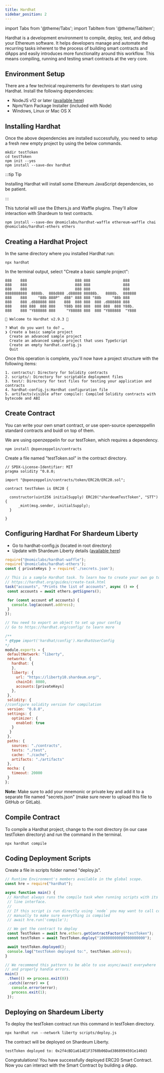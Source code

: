 ```yaml
---
title: Hardhat
sidebar_position: 2
---
```


import Tabs from '@theme/Tabs';
import TabItem from '@theme/TabItem';

Hardhat is a development environment to compile, deploy, test, and debug your Ethereum software. It helps developers manage and automate the recurring tasks inherent to the process of building smart contracts and dApps and easily introduces more functionality around this workflow. This means compiling, running and testing smart contracts at the very core.

## Environment Setup

There are a few technical requirements for developers to start using Hardhat. Install the following dependencies:

- NodeJS v12 or later ([available here](https://nodejs.org/en/))
- Npm/Yarn Package Installer (included with Node)
- Windows, Linux or Mac OS X

## Installing Hardhat

Once the above dependencies are installed successfully, you need to setup a fresh new empty project by using the below commands.

<Tabs>
  <TabItem value="shell" label="Shell" default>

```shell
mkdir testToken
cd testToken
npm init --yes
npm install --save-dev hardhat
```

  </TabItem>
</Tabs>

:::tip Tip

Installing Hardhat will install some Ethereum JavaScript dependencies, so be patient.

:::

This tutorial will use the Ethers.js and Waffle plugins. They'll allow interaction with Shardeum to test contracts.

<Tabs>
  <TabItem value="shell" label="Shell" default>

```shell
npm install --save-dev @nomiclabs/hardhat-waffle ethereum-waffle chai @nomiclabs/hardhat-ethers ethers
```

  </TabItem>
</Tabs>

## Creating a Hardhat Project

In the same directory where you installed Hardhat run:

<Tabs>
  <TabItem value="shell" label="Shell" default>

```shell
npx hardhat
```

  </TabItem>
</Tabs>

In the terminal output, select "Create a basic sample project":

```
888    888                      888 888               888
888    888                      888 888               888
888    888                      888 888               888
8888888888  8888b.  888d888 .d88888 88888b.   8888b.  888888
888    888     "88b 888P"  d88" 888 888 "88b     "88b 888
888    888 .d888888 888    888  888 888  888 .d888888 888
888    888 888  888 888    Y88b 888 888  888 888  888 Y88b.
888    888 "Y888888 888     "Y88888 888  888 "Y888888  "Y888

👷 Welcome to Hardhat v2.9.3 👷‍

? What do you want to do? …
❯ Create a basic sample project
  Create an advanced sample project
  Create an advanced sample project that uses TypeScript
  Create an empty hardhat.config.js
  Quit
```

Once this operation is complete, you'll now have a project structure with the following items:

```
1. contracts/: Directory for Solidity contracts
2. scripts/: Directory for scriptable deployment files
3. test/: Directory for test files for testing your application and contracts
4. hardhat-config.js:Hardhat configuration file
5. artifacts(visible after compile): Compiled Solidity contracts with bytecode and ABI
```

## Create Contract

You can write your own smart contract, or use open-source openzeppellin standard contracts and buidl on top of them.

We are using openzeppelin for our testToken, which requires a dependency.

<Tabs>
  <TabItem value="shell" label="Shell" default>

```shell
npm install @openzeppelin/contracts
```

  </TabItem>
</Tabs>

Create a file named "testToken.sol" in the contract directory.

<Tabs>
  <TabItem value="solidity" label="Solidity" default>

```solidity
// SPDX-License-Identifier: MIT
pragma solidity ^0.8.0;

import "@openzeppelin/contracts/token/ERC20/ERC20.sol";

contract testToken is ERC20 {

  constructor(uint256 initialSupply) ERC20("shardeumTestToken", "STT") {
      _mint(msg.sender, initialSupply);
  }

}
```

  </TabItem>
</Tabs>

## Configuring Hardhat For Shardeum Liberty

 - Go to hardhat-config.js (located in root directory)
 - Update with Shardeum Liberty details ([available here](/Network/endpoints))

<Tabs>
 <TabItem value="javascript" label="Javascript" default>

```js
require("@nomiclabs/hardhat-waffle");
require('@nomiclabs/hardhat-ethers');
const { privateKeys } = require('./secrets.json');

// This is a sample Hardhat task. To learn how to create your own go to
// https://hardhat.org/guides/create-task.html
task("accounts", "Prints the list of accounts", async () => {
 const accounts = await ethers.getSigners();

 for (const account of accounts) {
   console.log(account.address);
 }
});

// You need to export an object to set up your config
// Go to https://hardhat.org/config/ to learn more

/**
* @type import('hardhat/config').HardhatUserConfig
*/
module.exports = {
 defaultNetwork: "liberty",
 networks: {
   hardhat: {
   },
   liberty: {
     url: "https://liberty10.shardeum.org/",
     chainId: 8080,
     accounts:[privateKeys]
   },
 },
 solidity: {
//configure solidity version for compilation
 version: "0.8.0",
 settings: {
   optimizer: {
     enabled: true
   }
  }
 },
 paths: {
   sources: "./contracts",
   tests: "./test",
   cache: "./cache",
   artifacts: "./artifacts"
 },
 mocha: {
   timeout: 20000
 }
};
```

   </TabItem>
</Tabs>



**Note:** Make sure to add your mnemonic or private key and add it to a separate file named "secrets.json" (make sure never to upload this file to GitHub or GitLab).

## Compile Contract

To compile a Hardhat project, change to the root directory (in our case testToken directory) and run the command in the terminal.

<Tabs>
  <TabItem value="shell" label="Shell" default>

```shell
npx hardhat compile
```

  </TabItem>
</Tabs>

## Coding Deployment Scripts

Create a file in scripts folder named "deploy.js".

<Tabs>
  <TabItem value="javascript" label="Javascript" default>

```js
// Runtime Environment's members available in the global scope.
const hre = require("hardhat");

async function main() {
 // Hardhat always runs the compile task when running scripts with its command
 // line interface.
 //
 // If this script is run directly using `node` you may want to call compile
 // manually to make sure everything is compiled
 // await hre.run('compile');

 // We get the contract to deploy
 const TestToken = await hre.ethers.getContractFactory("testToken");
 const testToken = await TestToken.deploy("100000000000000000000");

 await testToken.deployed();
 console.log("testToken deployed to:", testToken.address);
}

// We recommend this pattern to be able to use async/await everywhere
// and properly handle errors.
main()
 .then(() => process.exit(0))
 .catch((error) => {
   console.error(error);
   process.exit(1);
 });
```

  </TabItem>
</Tabs>

## Deploying on Shardeum Liberty

To deploy the testToken contract run this command in testToken directory.

<Tabs>
  <TabItem value="shell" label="Shell" default>

```shell
npx hardhat run --network liberty scripts/deploy.js
```

  </TabItem>
</Tabs>

The contract will be deployed on Shardeum Liberty.

```
testToken deployed to: 0x2f4cBD1a614E1F3760b06Dad3868994591e140d3
```
Congratulations! You have successfully deployed ERC20 Smart Contract. Now you can interact with the Smart Contract by building a dApp.
